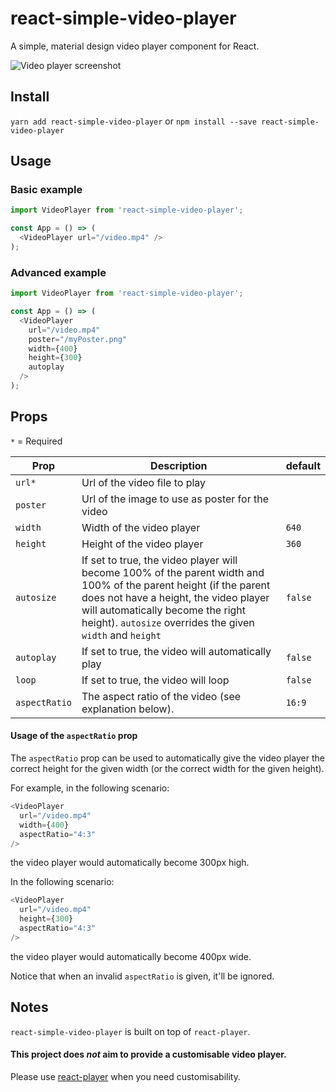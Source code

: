 # react-simple-video-player
A simple, material design video player component for React.

![Video player screenshot](https://github.com/rafaelklaessen/react-simple-video-player/raw/master/screenshots/screenshot.png "Screenshot of the video player")

## Install
`yarn add react-simple-video-player` or `npm install --save react-simple-video-player`

## Usage
### Basic example
```javascript
import VideoPlayer from 'react-simple-video-player';

const App = () => (
  <VideoPlayer url="/video.mp4" />
);
```

### Advanced example
```javascript
import VideoPlayer from 'react-simple-video-player';

const App = () => (
  <VideoPlayer
    url="/video.mp4"
    poster="/myPoster.png"
    width={400}
    height={300}
    autoplay
  />
);
```

## Props
`*` = Required

Prop | Description | default
---- | ----------- | -------
`url*`| Url of the video file to play |
`poster` | Url of the image to use as poster for the video |
`width` | Width of the video player | `640`
`height` | Height of the video player | `360`
`autosize` | If set to true, the video player will become 100% of the parent width and 100% of the parent height (if the parent does not have a height, the video player will automatically become the right height). `autosize` overrides the given `width` and `height` | `false`
`autoplay` | If set to true, the video will automatically play | `false`
`loop` | If set to true, the video will loop | `false`
`aspectRatio` | The aspect ratio of the video (see explanation below). | `16:9`

#### Usage of the `aspectRatio` prop
The `aspectRatio` prop can be used to automatically give the video player the correct height for the given width (or the correct width for the given height).

For example, in the following scenario:
```javascript
<VideoPlayer
  url="/video.mp4"
  width={400}
  aspectRatio="4:3"
/>
```
the video player would automatically become 300px high.

In the following scenario:
```javascript
<VideoPlayer
  url="/video.mp4"
  height={300}
  aspectRatio="4:3"
/>
```
the video player would automatically become 400px wide.

Notice that when an invalid `aspectRatio` is given, it'll be ignored.

## Notes
`react-simple-video-player` is built on top of `react-player`.
#### This project does *not* aim to provide a customisable video player.
Please use [react-player](https://www.npmjs.com/package/react-player) when you need customisability.

